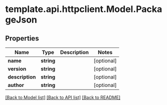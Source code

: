 
# template.api.httpclient.Model.PackageJson

## Properties

Name | Type | Description | Notes
------------ | ------------- | ------------- | -------------
**name** | **string** |  | [optional] 
**version** | **string** |  | [optional] 
**description** | **string** |  | [optional] 
**author** | **string** |  | [optional] 

[[Back to Model list]](../README.md#documentation-for-models)
[[Back to API list]](../README.md#documentation-for-api-endpoints)
[[Back to README]](../README.md)

